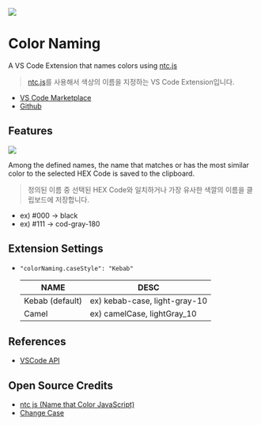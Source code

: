 ![](https://img.shields.io/github/v/release/divlook/vscode-color-naming)

# Color Naming

A VS Code Extension that names colors using [ntc.js](https://chir.ag/projects/ntc)

> [ntc.js](https://chir.ag/projects/ntc)를 사용해서 색상의 이름을 지정하는 VS Code Extension입니다.

- [VS Code Marketplace](https://marketplace.visualstudio.com/items?itemName=divlook.color-naming)
- [Github](https://github.com/divlook/vscode-color-naming)

## Features

![](images/color-naming_2021-07-18.gif)

Among the defined names, the name that matches or has the most similar color to the selected HEX Code is saved to the clipboard.

> 정의된 이름 중 선택된 HEX Code와 일치하거나 가장 유사한 색깔의 이름을 클립보드에 저장합니다.

- ex) #000 -> black
- ex) #111 -> cod-gray-180

## Extension Settings

- `"colorNaming.caseStyle": "Kebab"`

    NAME            | DESC
    ----------------|------------------------------
    Kebab (default) | ex) kebab-case, light-gray-10
    Camel           | ex) camelCase, lightGray_10

## References

- [VSCode API](https://code.visualstudio.com/api/references/vscode-api)

## Open Source Credits

- [ntc js (Name that Color JavaScript)](https://chir.ag/projects/ntc)
- [Change Case](https://github.com/blakeembrey/change-case)
